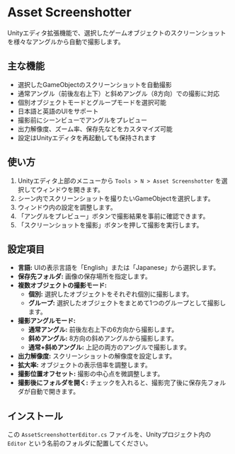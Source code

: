 # Asset Screenshotter

Unityエディタ拡張機能で、選択したゲームオブジェクトのスクリーンショットを様々なアングルから自動で撮影します。

## 主な機能

- 選択したGameObjectのスクリーンショットを自動撮影
- 通常アングル（前後左右上下）と斜めアングル（8方向）での撮影に対応
- 個別オブジェクトモードとグループモードを選択可能
- 日本語と英語のUIをサポート
- 撮影前にシーンビューでアングルをプレビュー
- 出力解像度、ズーム率、保存先などをカスタマイズ可能
- 設定はUnityエディタを再起動しても保持されます

## 使い方

1. Unityエディタ上部のメニューから `Tools > N > Asset Screenshotter` を選択してウィンドウを開きます。
2. シーン内でスクリーンショットを撮りたいGameObjectを選択します。
3. ウィンドウ内の設定を調整します。
4. 「アングルをプレビュー」ボタンで撮影結果を事前に確認できます。
5. 「スクリーンショットを撮影」ボタンを押して撮影を実行します。

## 設定項目

- **言語:** UIの表示言語を「English」または「Japanese」から選択します。
- **保存先フォルダ:** 画像の保存場所を指定します。
- **複数オブジェクトの撮影モード:**
  - **個別:** 選択したオブジェクトをそれぞれ個別に撮影します。
  - **グループ:** 選択したオブジェクトをまとめて1つのグループとして撮影します。
- **撮影アングルモード:**
  - **通常アングル:** 前後左右上下の6方向から撮影します。
  - **斜めアングル:** 8方向の斜めアングルから撮影します。
  - **通常+斜めアングル:** 上記の両方のアングルで撮影します。
- **出力解像度:** スクリーンショットの解像度を設定します。
- **拡大率:** オブジェクトの表示倍率を調整します。
- **撮影位置オフセット:** 撮影の中心点を微調整します。
- **撮影後にフォルダを開く:** チェックを入れると、撮影完了後に保存先フォルダが自動で開きます。

## インストール

この `AssetScreenshotterEditor.cs` ファイルを、Unityプロジェクト内の `Editor` という名前のフォルダに配置してください。
